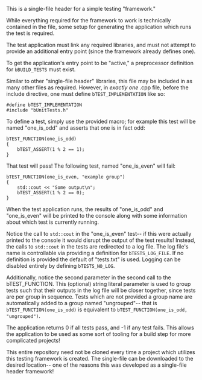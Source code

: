 This is a single-file header for a simple testing "framework."

While everything required for the framework to work is technically contained in the file, some setup for generating the application which runs the test is required.

The test application must link any required libraries, and must not attempt to provide an additional entry point (since the framework already defines one).

To get the application's entry point to be "active," a preprocessor definition for `bBUILD_TESTS` must exist.

Similar to other "single-file header" libraries, this file may be included in as many other files as required. However, in _exactly one_ .cpp file, before the include directive, one must define `bTEST_IMPLEMENTATION` like so:

    #define bTEST_IMPLEMENTATION
    #include "bUnitTests.h"

To define a test, simply use the provided macro; for example this test will be named "one_is_odd" and asserts that one is in fact odd:

    bTEST_FUNCTION(one_is_odd)
    {
        bTEST_ASSERT(1 % 2 == 1);
    }

That test will pass! The following test, named "one_is_even" will fail:

    bTEST_FUNCTION(one_is_even, "example group")
    {
        std::cout << "Some output\n";
        bTEST_ASSERT(1 % 2 == 0);
    }

When the test application runs, the results of "one_is_odd" and "one_is_even" will be printed to the console along with some information about which test is currently running.

Notice the call to `std::cout` in the "one_is_even" test-- if this were actually printed to the console it would disrupt the output of the test results! Instead, the calls to `std::cout` in the tests are redirected to a log file. The log file's name is controllable via providing a definition for `bTESTS_LOG_FILE`. If no definition is provided the default of "tests.txt" is used. Logging can be disabled entirely by defining `bTESTS_NO_LOG`.

Additionally, notice the second parameter in the second call to the bTEST_FUNCTION. This (optional) string literal parameter is used to group tests such that their outputs in the log file will be closer together, since tests are per group in sequence. Tests which are not provided a group name are automatically added to a group named "ungrouped"-- that is `bTEST_FUNCTION(one_is_odd)` is equivalent to `bTEST_FUNCTION(one_is_odd, "ungrouped")`.

The application returns 0 if all tests pass, and -1 if any test fails. This allows the application to be used as some sort of tooling for a build step for more complicated projects!

This entire repository need not be cloned every time a project which utilizes this testing framework is created. The single-file can be downloaded to the desired location-- one of the reasons this was developed as a single-file header framework!
